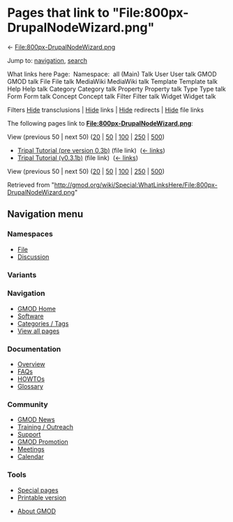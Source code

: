 <div id="mw-page-base" class="noprint">

</div>

<div id="mw-head-base" class="noprint">

</div>

<div id="content" class="mw-body" role="main">

<span id="top"></span>

<div id="mw-js-message" style="display:none;">

</div>



# <span dir="auto">Pages that link to "File:800px-DrupalNodeWizard.png"</span>

<div id="bodyContent">

<div id="contentSub">

←
[File:800px-DrupalNodeWizard.png](/wiki/File:800px-DrupalNodeWizard.png "File:800px-DrupalNodeWizard.png")

</div>

<div id="jump-to-nav" class="mw-jump">

Jump to: [navigation](#mw-navigation), [search](#p-search)

</div>

<div id="mw-content-text">

What links here Page:  Namespace:  all (Main) Talk User User talk GMOD
GMOD talk File File talk MediaWiki MediaWiki talk Template Template talk
Help Help talk Category Category talk Property Property talk Type Type
talk Form Form talk Concept Concept talk Filter Filter talk Widget
Widget talk

Filters
[Hide](/mediawiki/index.php?title=Special:WhatLinksHere/File:800px-DrupalNodeWizard.png&hidetrans=1 "Special:WhatLinksHere/File:800px-DrupalNodeWizard.png")
transclusions \|
[Hide](/mediawiki/index.php?title=Special:WhatLinksHere/File:800px-DrupalNodeWizard.png&hidelinks=1 "Special:WhatLinksHere/File:800px-DrupalNodeWizard.png")
links \|
[Hide](/mediawiki/index.php?title=Special:WhatLinksHere/File:800px-DrupalNodeWizard.png&hideredirs=1 "Special:WhatLinksHere/File:800px-DrupalNodeWizard.png")
redirects \|
[Hide](/mediawiki/index.php?title=Special:WhatLinksHere/File:800px-DrupalNodeWizard.png&hideimages=1 "Special:WhatLinksHere/File:800px-DrupalNodeWizard.png")
file links

The following pages link to
**[File:800px-DrupalNodeWizard.png](/wiki/File:800px-DrupalNodeWizard.png "File:800px-DrupalNodeWizard.png")**:

View (previous 50 \| next 50)
([20](/mediawiki/index.php?title=Special:WhatLinksHere/File:800px-DrupalNodeWizard.png&limit=20 "Special:WhatLinksHere/File:800px-DrupalNodeWizard.png")
\|
[50](/mediawiki/index.php?title=Special:WhatLinksHere/File:800px-DrupalNodeWizard.png&limit=50 "Special:WhatLinksHere/File:800px-DrupalNodeWizard.png")
\|
[100](/mediawiki/index.php?title=Special:WhatLinksHere/File:800px-DrupalNodeWizard.png&limit=100 "Special:WhatLinksHere/File:800px-DrupalNodeWizard.png")
\|
[250](/mediawiki/index.php?title=Special:WhatLinksHere/File:800px-DrupalNodeWizard.png&limit=250 "Special:WhatLinksHere/File:800px-DrupalNodeWizard.png")
\|
[500](/mediawiki/index.php?title=Special:WhatLinksHere/File:800px-DrupalNodeWizard.png&limit=500 "Special:WhatLinksHere/File:800px-DrupalNodeWizard.png"))

- [Tripal Tutorial (pre version
  0.3b)](/wiki/Tripal_Tutorial_(pre_version_0.3b) "Tripal Tutorial (pre version 0.3b)")
  (file link) ‎ <span class="mw-whatlinkshere-tools">([←
  links](/mediawiki/index.php?title=Special:WhatLinksHere&target=Tripal+Tutorial+%28pre+version+0.3b%29 "Special:WhatLinksHere"))</span>
- [Tripal Tutorial
  (v0.3.1b)](/wiki/Tripal_Tutorial_(v0.3.1b) "Tripal Tutorial (v0.3.1b)")
  (file link) ‎ <span class="mw-whatlinkshere-tools">([←
  links](/mediawiki/index.php?title=Special:WhatLinksHere&target=Tripal+Tutorial+%28v0.3.1b%29 "Special:WhatLinksHere"))</span>

View (previous 50 \| next 50)
([20](/mediawiki/index.php?title=Special:WhatLinksHere/File:800px-DrupalNodeWizard.png&limit=20 "Special:WhatLinksHere/File:800px-DrupalNodeWizard.png")
\|
[50](/mediawiki/index.php?title=Special:WhatLinksHere/File:800px-DrupalNodeWizard.png&limit=50 "Special:WhatLinksHere/File:800px-DrupalNodeWizard.png")
\|
[100](/mediawiki/index.php?title=Special:WhatLinksHere/File:800px-DrupalNodeWizard.png&limit=100 "Special:WhatLinksHere/File:800px-DrupalNodeWizard.png")
\|
[250](/mediawiki/index.php?title=Special:WhatLinksHere/File:800px-DrupalNodeWizard.png&limit=250 "Special:WhatLinksHere/File:800px-DrupalNodeWizard.png")
\|
[500](/mediawiki/index.php?title=Special:WhatLinksHere/File:800px-DrupalNodeWizard.png&limit=500 "Special:WhatLinksHere/File:800px-DrupalNodeWizard.png"))

</div>

<div class="printfooter">

Retrieved from
"<http://gmod.org/wiki/Special:WhatLinksHere/File:800px-DrupalNodeWizard.png>"

</div>

<div id="catlinks" class="catlinks catlinks-allhidden">

</div>

<div class="visualClear">

</div>

</div>

</div>

<div id="mw-navigation">

## Navigation menu

<div id="mw-head">



<div id="left-navigation">

<div id="p-namespaces" class="vectorTabs" role="navigation"
aria-labelledby="p-namespaces-label">

### Namespaces

- <span id="ca-nstab-image"><a href="/wiki/File:800px-DrupalNodeWizard.png" accesskey="c"
  title="View the file page [c]">File</a></span>
- <span id="ca-talk"><a
  href="/mediawiki/index.php?title=File_talk:800px-DrupalNodeWizard.png&amp;action=edit&amp;redlink=1"
  accesskey="t"
  title="Discussion about the content page [t]">Discussion</a></span>

</div>

<div id="p-variants" class="vectorMenu emptyPortlet" role="navigation"
aria-labelledby="p-variants-label">

### 

### Variants[](#)

<div class="menu">

</div>

</div>

</div>

<div id="right-navigation">





</div>



</div>

</div>

</div>

<div id="mw-panel">

<div id="p-logo" role="banner">

<a href="/wiki/Main_Page"
style="background-image: url(http://gmod.org/images/GMOD-cogs.png);"
title="Visit the main page"></a>

</div>

<div id="p-Navigation" class="portal" role="navigation"
aria-labelledby="p-Navigation-label">

### Navigation

<div class="body">

- <span id="n-GMOD-Home">[GMOD Home](/wiki/Main_Page)</span>
- <span id="n-Software">[Software](/wiki/GMOD_Components)</span>
- <span id="n-Categories-.2F-Tags">[Categories /
  Tags](/wiki/Categories)</span>
- <span id="n-View-all-pages">[View all
  pages](/wiki/Special:AllPages)</span>

</div>

</div>

<div id="p-Documentation" class="portal" role="navigation"
aria-labelledby="p-Documentation-label">

### Documentation

<div class="body">

- <span id="n-Overview">[Overview](/wiki/Overview)</span>
- <span id="n-FAQs">[FAQs](/wiki/Category:FAQ)</span>
- <span id="n-HOWTOs">[HOWTOs](/wiki/Category:HOWTO)</span>
- <span id="n-Glossary">[Glossary](/wiki/Glossary)</span>

</div>

</div>

<div id="p-Community" class="portal" role="navigation"
aria-labelledby="p-Community-label">

### Community

<div class="body">

- <span id="n-GMOD-News">[GMOD News](/wiki/GMOD_News)</span>
- <span id="n-Training-.2F-Outreach">[Training /
  Outreach](/wiki/Training_and_Outreach)</span>
- <span id="n-Support">[Support](/wiki/Support)</span>
- <span id="n-GMOD-Promotion">[GMOD
  Promotion](/wiki/GMOD_Promotion)</span>
- <span id="n-Meetings">[Meetings](/wiki/Meetings)</span>
- <span id="n-Calendar">[Calendar](/wiki/Calendar)</span>

</div>

</div>

<div id="p-tb" class="portal" role="navigation"
aria-labelledby="p-tb-label">

### Tools

<div class="body">

- <span id="t-specialpages"><a href="/wiki/Special:SpecialPages" accesskey="q"
  title="A list of all special pages [q]">Special pages</a></span>
- <span id="t-print"><a
  href="/mediawiki/index.php?title=Special:WhatLinksHere/File:800px-DrupalNodeWizard.png&amp;printable=yes"
  rel="alternate" accesskey="p"
  title="Printable version of this page [p]">Printable version</a></span>

</div>

</div>

</div>

</div>

<div id="footer" role="contentinfo">

- <span id="footer-places-about">[About
  GMOD](/wiki/GMOD:About "GMOD:About")</span>

<!-- -->






</div>
